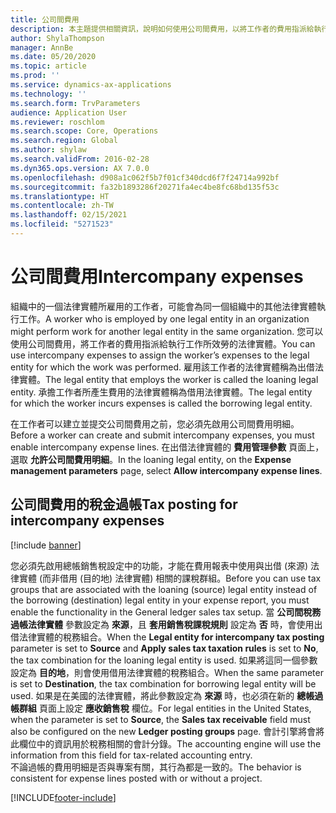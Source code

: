 ```yaml
---
title: 公司間費用
description: 本主題提供相關資訊，說明如何使用公司間費用，以將工作者的費用指派給執行工作所效勞的法律實體。
author: ShylaThompson
manager: AnnBe
ms.date: 05/20/2020
ms.topic: article
ms.prod: ''
ms.service: dynamics-ax-applications
ms.technology: ''
ms.search.form: TrvParameters
audience: Application User
ms.reviewer: roschlom
ms.search.scope: Core, Operations
ms.search.region: Global
ms.author: shylaw
ms.search.validFrom: 2016-02-28
ms.dyn365.ops.version: AX 7.0.0
ms.openlocfilehash: d908a1c062f5b7f01cf340dcd6f7f24714a992bf
ms.sourcegitcommit: fa32b1893286f20271fa4ec4be8fc68bd135f53c
ms.translationtype: HT
ms.contentlocale: zh-TW
ms.lasthandoff: 02/15/2021
ms.locfileid: "5271523"
---
```

# <a name="intercompany-expenses"></a><span data-ttu-id="4ad91-103">公司間費用</span><span class="sxs-lookup"><span data-stu-id="4ad91-103">Intercompany expenses</span></span>

<span data-ttu-id="4ad91-104">組織中的一個法律實體所雇用的工作者，可能會為同一個組織中的其他法律實體執行工作。</span><span class="sxs-lookup"><span data-stu-id="4ad91-104">A worker who is employed by one legal entity in an organization might perform work for another legal entity in the same organization.</span></span> <span data-ttu-id="4ad91-105">您可以使用公司間費用，將工作者的費用指派給執行工作所效勞的法律實體。</span><span class="sxs-lookup"><span data-stu-id="4ad91-105">You can use intercompany expenses to assign the worker’s expenses to the legal entity for which the  work was performed.</span></span> <span data-ttu-id="4ad91-106">雇用該工作者的法律實體稱為出借法律實體。</span><span class="sxs-lookup"><span data-stu-id="4ad91-106">The legal entity that employs the worker is called the loaning legal entity.</span></span> <span data-ttu-id="4ad91-107">承擔工作者所產生費用的法律實體稱為借用法律實體。</span><span class="sxs-lookup"><span data-stu-id="4ad91-107">The legal entity for which the worker incurs expenses is called the borrowing legal entity.</span></span> 

<span data-ttu-id="4ad91-108">在工作者可以建立並提交公司間費用之前，您必須先啟用公司間費用明細。</span><span class="sxs-lookup"><span data-stu-id="4ad91-108">Before a worker can create and submit intercompany expenses, you must enable intercompany expense lines.</span></span> <span data-ttu-id="4ad91-109">在出借法律實體的 **費用管理參數** 頁面上，選取 **允許公司間費用明細**。</span><span class="sxs-lookup"><span data-stu-id="4ad91-109">In the loaning legal entity, on the **Expense management parameters** page, select **Allow intercompany expense lines**.</span></span> 

## <a name="tax-posting-for-intercompany-expenses"></a><span data-ttu-id="4ad91-110">公司間費用的稅金過帳</span><span class="sxs-lookup"><span data-stu-id="4ad91-110">Tax posting for intercompany expenses</span></span>

[!include [banner](../includes/banner.md)]

<span data-ttu-id="4ad91-111">您必須先啟用總帳銷售稅設定中的功能，才能在費用報表中使用與出借 (來源) 法律實體 (而非借用 (目的地) 法律實體) 相關的課稅群組。</span><span class="sxs-lookup"><span data-stu-id="4ad91-111">Before you can use tax groups that are associated with the loaning (source) legal entity instead of the borrowing (destination) legal entity in your expense report, you must enable the functionality in the General ledger sales tax setup.</span></span> <span data-ttu-id="4ad91-112">當 **公司間稅務過帳法律實體** 參數設定為 **來源**，且 **套用銷售稅課稅規則** 設定為 **否** 時，會使用出借法律實體的稅務組合。</span><span class="sxs-lookup"><span data-stu-id="4ad91-112">When the **Legal entity for intercompany tax posting** parameter is set to **Source** and **Apply sales tax taxation rules** is set to **No**, the tax combination for the loaning legal entity is used.</span></span> <span data-ttu-id="4ad91-113">如果將這同一個參數設定為 **目的地**，則會使用借用法律實體的稅務組合。</span><span class="sxs-lookup"><span data-stu-id="4ad91-113">When the same parameter is set to **Destination**, the tax combination for borrowing legal entity will be used.</span></span> <span data-ttu-id="4ad91-114">如果是在美國的法律實體，將此參數設定為 **來源** 時，也必須在新的 **總帳過帳群組** 頁面上設定 **應收銷售稅** 欄位。</span><span class="sxs-lookup"><span data-stu-id="4ad91-114">For legal entities in the United States, when the parameter is set to **Source**, the **Sales tax receivable** field must also be configured on the new **Ledger posting groups** page.</span></span> <span data-ttu-id="4ad91-115">會計引擎將會將此欄位中的資訊用於稅務相關的會計分錄。</span><span class="sxs-lookup"><span data-stu-id="4ad91-115">The accounting engine will use the information from this field for tax-related accounting entry.</span></span>   
<span data-ttu-id="4ad91-116">不論過帳的費用明細是否與專案有關，其行為都是一致的。</span><span class="sxs-lookup"><span data-stu-id="4ad91-116">The behavior is consistent for expense lines posted with or without a project.</span></span>  


[!INCLUDE[footer-include](../includes/footer-banner.md)]